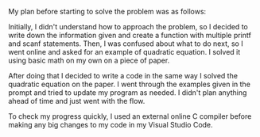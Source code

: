 My plan before starting to solve the problem was as follows:

Initially, I didn't understand how to approach the problem, so I decided to write down the information given
and create a function with multiple printf and scanf statements. Then, I was confused about what to do next,
so I went online and asked for an example of quadratic equation. I solved it using basic math on my own on a 
piece of paper.

After doing that I decided to write a code in the same way I solved the quadratic equation on the paper. I
went through the examples given in the prompt and tried to update my program as needed. I didn't plan anything
ahead of time and just went with the flow.

To check my progress quickly, I used an external online C compiler before making any big changes to my code in
my Visual Studio Code.